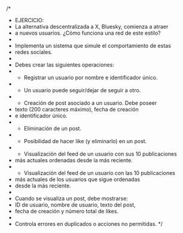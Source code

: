 /*
 * EJERCICIO:
 * La alternativa descentralizada a X, Bluesky, comienza a atraer
 * a nuevos usuarios. ¿Cómo funciona una red de este estilo?
 * 
 * Implementa un sistema que simule el comportamiento de estas
 * redes sociales.
 * 
 * Debes crear las siguientes operaciones:
 * - Registrar un usuario por nombre e identificador único.
 * - Un usuario puede seguir/dejar de seguir a otro.
 * - Creación de post asociado a un usuario. Debe poseer
 *   texto (200 caracteres máximo), fecha de creación 
 *   e identificador único.   
 * - Eliminación de un post.
 * - Posibilidad de hacer like (y eliminarlo) en un post.
 * - Visualización del feed de un usuario con sus 10 publicaciones
 *   más actuales ordenadas desde la más reciente.
 * - Visualización del feed de un usuario con las 10 publicaciones
 *   más actuales de los usuarios que sigue ordenadas 
 *   desde la más reciente.
 *   
 * Cuando se visualiza un post, debe mostrarse:
 * ID de usuario, nombre de usuario, texto del post, 
 * fecha de creación y número total de likes.
 * 
 * Controla errores en duplicados o acciones no permitidas.
 */